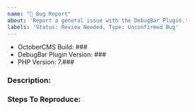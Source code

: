 ```yaml
---
name: "🐛 Bug Report"
about: 'Report a general issue with the DebugBar Plugin.'
labels: 'Status: Review Needed, Type: Unconfirmed Bug'
---
```


<!--
Before reporting your issue, please ensure that the bug exists directly within the plugin. If this issue is 
caused by some functionality from October CMS or the Rain library, please report the issue on the main October CMS
repository instead at https://github.com/octobercms/october/issues/new/choose.
-->

- OctoberCMS Build: ### <!-- Or Commit hash if using composer -->
- DebugBar Plugin Version: ###
- PHP Version: 7.###

### Description:

<!-- Describe the issue encountered and what should actually be happening instead in as much detail as possible-->

### Steps To Reproduce:

<!-- Describe the steps to reproduce the problem here -->
